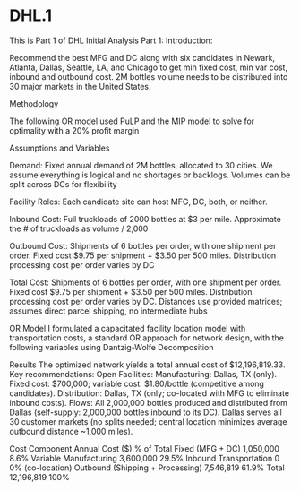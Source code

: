 # DHL.1
This is Part 1 of DHL Initial Analysis
Part 1:
Introduction:

Recommend the best MFG and DC along with six candidates in Newark, Atlanta, Dallas, Seattle, LA, and Chicago to get min fixed cost, min var cost, inbound and outbound cost. 2M bottles volume needs to be distributed into 30 major markets in the United States. 

Methodology

The following OR model used PuLP and the MIP model to solve for optimality with a 20% profit margin

Assumptions and Variables

Demand: Fixed annual demand of 2M bottles, allocated to 30 cities. We assume everything is logical and no shortages or backlogs. Volumes can be split across DCs for flexibility

Facility Roles: Each candidate site can host MFG, DC, both, or neither.

Inbound Cost: Full truckloads of 2000 bottles at $3 per mile. Approximate the # of truckloads as volume / 2,000

Outbound Cost: Shipments of 6 bottles per order, with one shipment per order. Fixed cost $9.75 per shipment + $3.50 per 500 miles. Distribution processing cost per order varies by DC

Total Cost: Shipments of 6 bottles per order, with one shipment per order. Fixed cost $9.75 per shipment + $3.50 per 500 miles. Distribution processing cost per order varies by DC. Distances use provided matrices; assumes direct parcel shipping, no intermediate hubs



OR Model
I formulated a capacitated facility location model with transportation costs, a standard OR approach for network design, with the following variables using Dantzig-Wolfe Decomposition



Results
The optimized network yields a total annual cost of $12,196,819.33. Key recommendations:
	Open Facilities: 
	Manufacturing: Dallas, TX (only). Fixed cost: $700,000; variable cost: $1.80/bottle (competitive among candidates).
	Distribution: Dallas, TX (only; co-located with MFG to eliminate inbound costs).
	Flows: 
	All 2,000,000 bottles produced and distributed from Dallas (self-supply: 2,000,000 bottles inbound to its DC).
	Dallas serves all 30 customer markets (no splits needed; central location minimizes average outbound distance ~1,000 miles).

Cost Component	Annual Cost ($)	% of Total
Fixed (MFG + DC)	1,050,000	8.6%
Variable Manufacturing	3,600,000	29.5%
Inbound Transportation	0	0% (co-location)
Outbound (Shipping + Processing)	7,546,819	61.9%
Total	12,196,819	100%

